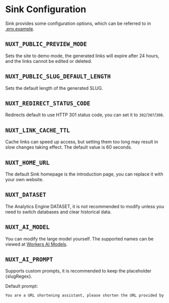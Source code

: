 # Sink Configuration

Sink provides some configuration options, which can be referred to in [.env.example](../.env.example).

## `NUXT_PUBLIC_PREVIEW_MODE`

Sets the site to demo mode, the generated links will expire after 24 hours, and the links cannot be edited or deleted.

## `NUXT_PUBLIC_SLUG_DEFAULT_LENGTH`

Sets the default length of the generated SLUG.

## `NUXT_REDIRECT_STATUS_CODE`

Redirects default to use HTTP 301 status code, you can set it to `302`/`307`/`308`.

## `NUXT_LINK_CACHE_TTL`

Cache links can speed up access, but setting them too long may result in slow changes taking effect. The default value is 60 seconds.

## `NUXT_HOME_URL`

The default Sink homepage is the introduction page, you can replace it with your own website.

## `NUXT_DATASET`

The Analytics Engine DATASET, it is not recommended to modify unless you need to switch databases and clear historical data.

## `NUXT_AI_MODEL`

You can modify the large model yourself. The supported names can be viewed at [Workers AI Models](https://developers.cloudflare.com/workers-ai/models/#text-generation).

## `NUXT_AI_PROMPT`

Supports custom prompts, it is recommended to keep the placeholder {slugRegex}.

Default prompt:

```txt
You are a URL shortening assistant, please shorten the URL provided by the user into a SLUG. The SLUG information must come from the URL itself, do not make any assumptions. A SLUG is human-readable and should not exceed three words and can be validated using regular expressions {slugRegex} . Only the best one is returned, the format must be JSON reference {"slug": "example-slug"}
```
